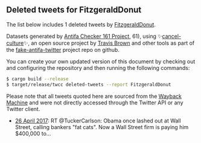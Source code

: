## Deleted tweets for FitzgeraldDonut

The list below includes 1 deleted tweets by
[FitzgeraldDonut](https://twitter.com/FitzgeraldDonut).



Datasets generated by [Antifa Checker 161 Project](https://twitter.com/antifacheck161), 61), using ✨[cancel-culture](https://github.com/travisbrown/cancel-culture)✨, an open source project by 
[Travis Brown](https://twitter.com/travisbrown) and other tools as part of the 
[fake-antifa-twitter](https://github.com/antifacheck161/fake-antifa-twitter) project repo on github.

You can create your own updated version of this document by checking out and configuring the
repository and then running the following commands:

```bash
$ cargo build --release
$ target/release/twcc deleted-tweets --report FitzgeraldDonut
```

Please note that all tweets quoted here are sourced from the
[Wayback Machine](https://web.archive.org) and were not directly accessed through the Twitter API or
any Twitter client.

* [26 April 2017](https://web.archive.org/web/20170426040951/https://twitter.com/FitzgeraldDonut/status/857084283340677120): RT @TuckerCarlson: Obama once lashed out at Wall Street, calling bankers "fat cats". Now a Wall Street firm is paying him $400,000 to…  <!--857084283340677120-->
